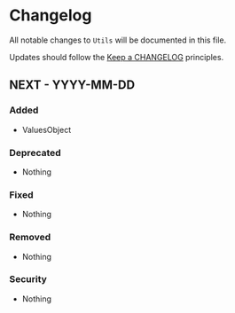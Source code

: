 # Changelog

All notable changes to `Utils` will be documented in this file.

Updates should follow the [Keep a CHANGELOG](http://keepachangelog.com/) principles.

## NEXT - YYYY-MM-DD

### Added
- ValuesObject

### Deprecated
- Nothing

### Fixed
- Nothing

### Removed
- Nothing

### Security
- Nothing
